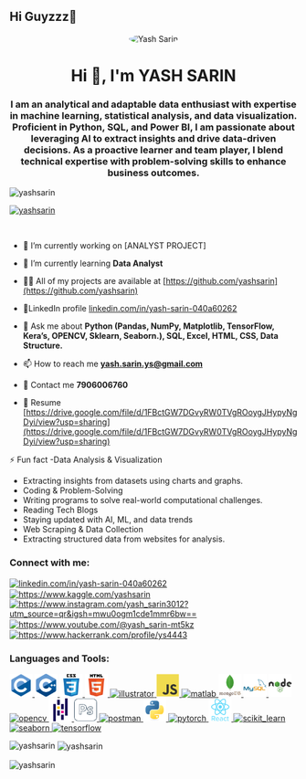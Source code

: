 ## Hi Guyzzz👋
<p align="center">
  <img src="file:///C:/Users/yashs/OneDrive/Desktop/YASH/P/YS.jpg" alt="Yash Sarin" width="200" style="border-radius: 50%;" />
</p>
<h1 align="center">Hi 👋, I'm YASH SARIN</h1>
<h3 align="center">I am an analytical and adaptable data enthusiast with expertise in machine learning, statistical analysis, and data visualization. Proficient in Python, SQL, and Power BI, I am passionate about leveraging AI to extract insights and drive data-driven decisions. As a proactive learner and team player, I blend technical expertise with problem-solving skills to enhance business outcomes.</h3>

<p align="left"> <img src="https://komarev.com/ghpvc/?username=yashsarin&label=Profile%20views&color=0e75b6&style=flat" alt="yashsarin" /> </p>

<p align="left"> <a href="https://github.com/ryo-ma/github-profile-trophy"><img src="https://github-profile-trophy.vercel.app/?username=yashsarin" alt="yashsarin" /></a> </p>

<p align="left"> <a href="https://twitter.com/" target="blank"><img src="https://img.shields.io/twitter/follow/?logo=twitter&style=for-the-badge" alt="" /></a> </p>

- 🔭 I’m currently working on [ANALYST PROJECT]

- 🌱 I’m currently learning **Data Analyst**

- 👨‍💻 All of my projects are available at [https://github.com/yashsarin](https://github.com/yashsarin)

- 📝LinkedIn profile [linkedin.com/in/yash-sarin-040a60262](linkedin.com/in/yash-sarin-040a60262)

- 💬 Ask me about **Python (Pandas, NumPy, Matplotlib, TensorFlow, Kera’s, OPENCV, Sklearn, Seaborn.), SQL, Excel, HTML, CSS, Data Structure.**

- 📫 How to reach me **yash.sarin.ys@gmail.com**
  
- 📱 Contact me **7906006760**

- 📄 Resume [https://drive.google.com/file/d/1FBctGW7DGvyRW0TVgROoygJHypyNgDyi/view?usp=sharing](https://drive.google.com/file/d/1FBctGW7DGvyRW0TVgROoygJHypyNgDyi/view?usp=sharing)

 ⚡ Fun fact 
 -Data Analysis & Visualization 
- Extracting insights from datasets using charts and graphs.
- Coding & Problem-Solving
- Writing programs to solve real-world computational challenges.
- Reading Tech Blogs
- Staying updated with AI, ML, and data trends
- Web Scraping & Data Collection
- Extracting structured data from websites for analysis.

<h3 align="left">Connect with me:</h3>
<p align="left">
<a href="https://linkedin.com/in/linkedin.com/in/yash-sarin-040a60262" target="blank"><img align="center" src="https://raw.githubusercontent.com/rahuldkjain/github-profile-readme-generator/master/src/images/icons/Social/linked-in-alt.svg" alt="linkedin.com/in/yash-sarin-040a60262" height="30" width="40" /></a>
<a href="https://kaggle.com/https://www.kaggle.com/yashsarin" target="blank"><img align="center" src="https://raw.githubusercontent.com/rahuldkjain/github-profile-readme-generator/master/src/images/icons/Social/kaggle.svg" alt="https://www.kaggle.com/yashsarin" height="30" width="40" /></a>
<a href="https://instagram.com/https://www.instagram.com/yash_sarin3012?utm_source=qr&igsh=mwu0ogm1cde1mmr6bw==" target="blank"><img align="center" src="https://raw.githubusercontent.com/rahuldkjain/github-profile-readme-generator/master/src/images/icons/Social/instagram.svg" alt="https://www.instagram.com/yash_sarin3012?utm_source=qr&igsh=mwu0ogm1cde1mmr6bw==" height="30" width="40" /></a>
<a href="https://www.youtube.com/c/https://www.youtube.com/@yash_sarin-mt5kz" target="blank"><img align="center" src="https://raw.githubusercontent.com/rahuldkjain/github-profile-readme-generator/master/src/images/icons/Social/youtube.svg" alt="https://www.youtube.com/@yash_sarin-mt5kz" height="30" width="40" /></a>
<a href="https://www.hackerrank.com/https://www.hackerrank.com/profile/ys4443" target="blank"><img align="center" src="https://raw.githubusercontent.com/rahuldkjain/github-profile-readme-generator/master/src/images/icons/Social/hackerrank.svg" alt="https://www.hackerrank.com/profile/ys4443" height="30" width="40" /></a>
</p>

<h3 align="left">Languages and Tools:</h3>
<p align="left"> <a href="https://www.cprogramming.com/" target="_blank" rel="noreferrer"> <img src="https://raw.githubusercontent.com/devicons/devicon/master/icons/c/c-original.svg" alt="c" width="40" height="40"/> </a> <a href="https://www.w3schools.com/cpp/" target="_blank" rel="noreferrer"> <img src="https://raw.githubusercontent.com/devicons/devicon/master/icons/cplusplus/cplusplus-original.svg" alt="cplusplus" width="40" height="40"/> </a> <a href="https://www.w3schools.com/css/" target="_blank" rel="noreferrer"> <img src="https://raw.githubusercontent.com/devicons/devicon/master/icons/css3/css3-original-wordmark.svg" alt="css3" width="40" height="40"/> </a> <a href="https://www.w3.org/html/" target="_blank" rel="noreferrer"> <img src="https://raw.githubusercontent.com/devicons/devicon/master/icons/html5/html5-original-wordmark.svg" alt="html5" width="40" height="40"/> </a> <a href="https://www.adobe.com/in/products/illustrator.html" target="_blank" rel="noreferrer"> <img src="https://www.vectorlogo.zone/logos/adobe_illustrator/adobe_illustrator-icon.svg" alt="illustrator" width="40" height="40"/> </a> <a href="https://developer.mozilla.org/en-US/docs/Web/JavaScript" target="_blank" rel="noreferrer"> <img src="https://raw.githubusercontent.com/devicons/devicon/master/icons/javascript/javascript-original.svg" alt="javascript" width="40" height="40"/> </a> <a href="https://www.mathworks.com/" target="_blank" rel="noreferrer"> <img src="https://upload.wikimedia.org/wikipedia/commons/2/21/Matlab_Logo.png" alt="matlab" width="40" height="40"/> </a> <a href="https://www.mongodb.com/" target="_blank" rel="noreferrer"> <img src="https://raw.githubusercontent.com/devicons/devicon/master/icons/mongodb/mongodb-original-wordmark.svg" alt="mongodb" width="40" height="40"/> </a> <a href="https://www.mysql.com/" target="_blank" rel="noreferrer"> <img src="https://raw.githubusercontent.com/devicons/devicon/master/icons/mysql/mysql-original-wordmark.svg" alt="mysql" width="40" height="40"/> </a> <a href="https://nodejs.org" target="_blank" rel="noreferrer"> <img src="https://raw.githubusercontent.com/devicons/devicon/master/icons/nodejs/nodejs-original-wordmark.svg" alt="nodejs" width="40" height="40"/> </a> <a href="https://opencv.org/" target="_blank" rel="noreferrer"> <img src="https://www.vectorlogo.zone/logos/opencv/opencv-icon.svg" alt="opencv" width="40" height="40"/> </a> <a href="https://pandas.pydata.org/" target="_blank" rel="noreferrer"> <img src="https://raw.githubusercontent.com/devicons/devicon/2ae2a900d2f041da66e950e4d48052658d850630/icons/pandas/pandas-original.svg" alt="pandas" width="40" height="40"/> </a> <a href="https://www.photoshop.com/en" target="_blank" rel="noreferrer"> <img src="https://raw.githubusercontent.com/devicons/devicon/master/icons/photoshop/photoshop-line.svg" alt="photoshop" width="40" height="40"/> </a> <a href="https://postman.com" target="_blank" rel="noreferrer"> <img src="https://www.vectorlogo.zone/logos/getpostman/getpostman-icon.svg" alt="postman" width="40" height="40"/> </a> <a href="https://www.python.org" target="_blank" rel="noreferrer"> <img src="https://raw.githubusercontent.com/devicons/devicon/master/icons/python/python-original.svg" alt="python" width="40" height="40"/> </a> <a href="https://pytorch.org/" target="_blank" rel="noreferrer"> <img src="https://www.vectorlogo.zone/logos/pytorch/pytorch-icon.svg" alt="pytorch" width="40" height="40"/> </a> <a href="https://reactjs.org/" target="_blank" rel="noreferrer"> <img src="https://raw.githubusercontent.com/devicons/devicon/master/icons/react/react-original-wordmark.svg" alt="react" width="40" height="40"/> </a> <a href="https://scikit-learn.org/" target="_blank" rel="noreferrer"> <img src="https://upload.wikimedia.org/wikipedia/commons/0/05/Scikit_learn_logo_small.svg" alt="scikit_learn" width="40" height="40"/> </a> <a href="https://seaborn.pydata.org/" target="_blank" rel="noreferrer"> <img src="https://seaborn.pydata.org/_images/logo-mark-lightbg.svg" alt="seaborn" width="40" height="40"/> </a> <a href="https://www.tensorflow.org" target="_blank" rel="noreferrer"> <img src="https://www.vectorlogo.zone/logos/tensorflow/tensorflow-icon.svg" alt="tensorflow" width="40" height="40"/> </a> </p>

<p><img align="left" src="https://github-readme-stats.vercel.app/api/top-langs?username=yashsarin&show_icons=true&locale=en&layout=compact" alt="yashsarin" /></p>

<p>&nbsp;<img align="center" src="https://github-readme-stats.vercel.app/api?username=yashsarin&show_icons=true&locale=en" alt="yashsarin" /></p>

<p><img align="center" src="https://github-readme-streak-stats.herokuapp.com/?user=yashsarin&" alt="yashsarin" /></p>

